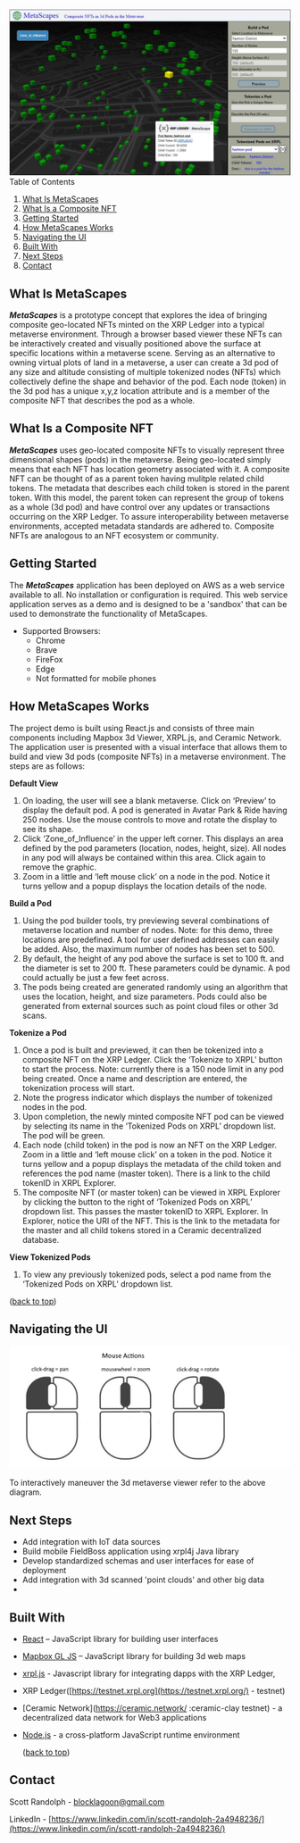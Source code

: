 ![image info](./img/metascapes.jpg)
Table of Contents
1.  [What Is MetaScapes](#what-is-metascapes)
2.  [What Is a Composite NFT](#what-is-a-composite-nft)
3.  [Getting Started](#getting-started)
4.  [How MetaScapes Works](#how-metascapes-works)
5.  [Navigating the UI](#navigating-the-ui)
6.  [Built With](#built-with)
7.  [Next Steps](#next-steps)
8.  [Contact](#contact)

What Is MetaScapes
-----------------
_**MetaScapes**_ is a prototype concept that explores the idea of bringing composite geo-located NFTs minted on the XRP Ledger into a typical metaverse environment.  Through a browser based viewer these NFTs can be interactively created and visually positioned above the surface at specific locations within a metaverse scene.  Serving as an alternative to owning virtual plots of land in a metaverse, a user can create a 3d pod of any size and altitude consisting of multiple tokenized nodes (NFTs) which collectively define the shape and behavior of the pod.  Each node (token) in the 3d pod has a unique x,y,z location attribute and is a member of the composite NFT that describes the pod as a whole.

What Is a Composite NFT
-------------------------
_**MetaScapes**_ uses geo-located composite NFTs to visually represent three dimensional shapes (pods) in the metaverse. Being geo-located simply means that each NFT has location geometry associated with it. A composite NFT can be thought of as a parent token having mulitple related child tokens.  The metadata that describes each child token is stored in the parent token.  With this model, the parent token can represent the group of tokens as a whole (3d pod) and have control over any updates or transactions occurring on the XRP Ledger.  To assure interoperability between metaverse environments, accepted metadata standards are adhered to.  Composite NFTs are analogous to an NFT ecosystem or community.

Getting Started
---------------
The _**MetaScapes**_ application has been deployed on AWS as a web service available to all. No installation or configuration is required. This web service application serves as a demo and is designed to be a 'sandbox' that can be used to demonstrate the functionality of MetaScapes.

*   Supported Browsers:
    *   Chrome
    *   Brave
    *   FireFox
    *   Edge
    *   Not formatted for mobile phones


How MetaScapes Works
--------------------
The project demo is built using React.js and consists of three main components including Mapbox 3d Viewer, XRPL.js, and Ceramic Network.  The application user is presented with a visual interface that allows them to build and view 3d pods (composite NFTs) in a metaverse environment.  The steps are as follows:

**Default View**
   1.	On loading, the user will see a blank metaverse.  Click on ‘Preview’ to display the default pod.  A pod is generated in Avatar Park & Ride having 250 nodes.  Use       the mouse controls to move and rotate the display to see its shape.
   2.	Click ‘Zone_of_Influence’ in the upper left corner.  This displays an area defined by the pod parameters (location, nodes, height, size).  All nodes in any pod         will always be contained within this area.  Click again to remove the graphic.
   3.	Zoom in a little and ‘left mouse click’ on a node in the pod.  Notice it turns yellow and a popup displays the location details of the node.
   
**Build a Pod**
   1.	Using the pod builder tools, try previewing several combinations of metaverse location and number of nodes.  Note: for this demo, three locations are predefined.       A tool for user defined addresses can easily be added.  Also, the maximum number of nodes has been set to 500.
   2.	By default, the height of any pod above the surface is set to 100 ft. and the diameter is set to 200 ft.  These parameters could be dynamic.  A pod could               actually be just a few feet across.
   3.	The pods being created are generated randomly using an algorithm that uses the location, height, and size parameters.  Pods could also be generated from external       sources such as point cloud files or other 3d scans.
   
**Tokenize a Pod**
   1.	Once a pod is built and previewed, it can then be tokenized into a composite NFT on the XRP Ledger.  Click the ‘Tokenize to XRPL’ button to start the process.          Note: currently there is a 150 node limit in any  pod being created.  Once a name and description are entered, the tokenization process will start.
   2.	Note the progress indicator which displays the number of tokenized nodes in the pod.
   3.	Upon completion, the newly minted composite NFT pod can be viewed by selecting its name in the ‘Tokenized Pods on XRPL’ dropdown list.  The pod will be green.
   4.	Each node (child token) in the pod is now an NFT on the XRP Ledger.  Zoom in a little and ‘left mouse click’ on a token in the pod.  Notice it turns yellow and a       popup displays the metadata of the child token and references the pod name (master token).  There is a link to the child tokenID in XRPL Explorer.
   5.	The composite NFT (or master token) can be viewed in XRPL Explorer by clicking the button to the right of ‘Tokenized Pods on XRPL’ dropdown list.  This passes         the master tokenID to XRPL Explorer.  In Explorer, notice the URI of the NFT.  This is the link to the metadata for the master and all child tokens stored in a         Ceramic decentralized database.

**View Tokenized Pods**
   1.	To view any previously tokenized pods, select a pod name from the ‘Tokenized Pods on XRPL’ dropdown list.
   
   ([back to top](#top))

Navigating the UI
-----------------
![image info](./img/mouse-wheel.jpg)

To interactively maneuver the 3d metaverse viewer refer to the above diagram.
 
Next Steps
-------
*   Add integration with IoT data sources
*   Build mobile FieldBoss application using xrpl4j Java library
*   Develop standardized schemas and user interfaces for ease of deployment
*   Add integration with 3d scanned 'point clouds' and other big data
*   
Built With
----------
*   [React](https://reactjs.org/) – JavaScript library for building user interfaces
*   [Mapbox GL JS](https://mapbox.com/) – JavaScript library for building 3d web maps
*   [xrpl.js](https://xrpl.org/) - Javascript library for integrating dapps with the XRP Ledger,
*   XRP Ledger([https://testnet.xrpl.org](https://testnet.xrpl.org/) - testnet)
*   [Ceramic Network](https://ceramic.network/ :ceramic-clay testnet) - a decentralized data network for Web3 applications
*   [Node.js](https://nodejs.org/en/) - a cross-platform JavaScript runtime environment
    
    ([back to top](#top))

Contact
-------
Scott Randolph - [blocklagoon@gmail.com](mailto:blocklagoon@gmail.com)

LinkedIn - [https://www.linkedin.com/in/scott-randolph-2a4948236/](https://www.linkedin.com/in/scott-randolph-2a4948236/)
